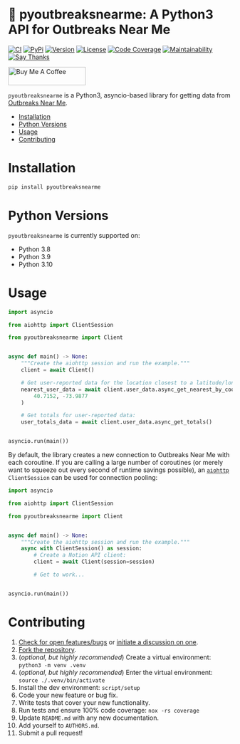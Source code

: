 # 🚰 pyoutbreaksnearme: A Python3 API for Outbreaks Near Me

[![CI](https://github.com/bachya/pyoutbreaksnearme/workflows/CI/badge.svg)](https://github.com/bachya/pyoutbreaksnearme/actions)
[![PyPi](https://img.shields.io/pypi/v/pyoutbreaksnearme.svg)](https://pypi.python.org/pypi/pyoutbreaksnearme)
[![Version](https://img.shields.io/pypi/pyversions/pyoutbreaksnearme.svg)](https://pypi.python.org/pypi/pyoutbreaksnearme)
[![License](https://img.shields.io/pypi/l/pyoutbreaksnearme.svg)](https://github.com/bachya/pyoutbreaksnearme/blob/master/LICENSE)
[![Code Coverage](https://codecov.io/gh/bachya/pyoutbreaksnearme/branch/master/graph/badge.svg)](https://codecov.io/gh/bachya/pyoutbreaksnearme)
[![Maintainability](https://api.codeclimate.com/v1/badges/4707fac476249d515511/maintainability)](https://codeclimate.com/github/bachya/pyoutbreaksnearme/maintainability)
[![Say Thanks](https://img.shields.io/badge/SayThanks-!-1EAEDB.svg)](https://saythanks.io/to/bachya)

<a href="https://www.buymeacoffee.com/bachya1208P" target="_blank"><img src="https://cdn.buymeacoffee.com/buttons/default-orange.png" alt="Buy Me A Coffee" height="41" width="174"></a>

`pyoutbreaksnearme` is a Python3, asyncio-based library for getting data from
[Outbreaks Near Me](https://outbreaksnearme.org).

- [Installation](#installation)
- [Python Versions](#python-versions)
- [Usage](#usage)
- [Contributing](#contributing)

# Installation

```python
pip install pyoutbreaksnearme
```

# Python Versions

`pyoutbreaksnearme` is currently supported on:

* Python 3.8
* Python 3.9
* Python 3.10

# Usage

```python
import asyncio

from aiohttp import ClientSession

from pyoutbreaksnearme import Client


async def main() -> None:
    """Create the aiohttp session and run the example."""
    client = await Client()

    # Get user-reported data for the location closest to a latitude/longitude:
    nearest_user_data = await client.user_data.async_get_nearest_by_coordinates(
        40.7152, -73.9877
    )

    # Get totals for user-reported data:
    user_totals_data = await client.user_data.async_get_totals()


asyncio.run(main())
```

By default, the library creates a new connection to Outbreaks Near Me with each
coroutine. If you are calling a large number of coroutines (or merely want to squeeze
out every second of runtime savings possible), an
[`aiohttp`](https://github.com/aio-libs/aiohttp) `ClientSession` can be used for connection
pooling:

```python
import asyncio

from aiohttp import ClientSession

from pyoutbreaksnearme import Client


async def main() -> None:
    """Create the aiohttp session and run the example."""
    async with ClientSession() as session:
        # Create a Notion API client:
        client = await Client(session=session)

        # Get to work...


asyncio.run(main())
```

# Contributing

1. [Check for open features/bugs](https://github.com/bachya/pyoutbreaksnearme/issues)
  or [initiate a discussion on one](https://github.com/bachya/pyoutbreaksnearme/issues/new).
2. [Fork the repository](https://github.com/bachya/pyoutbreaksnearme/fork).
3. (_optional, but highly recommended_) Create a virtual environment: `python3 -m venv .venv`
4. (_optional, but highly recommended_) Enter the virtual environment: `source ./.venv/bin/activate`
5. Install the dev environment: `script/setup`
6. Code your new feature or bug fix.
7. Write tests that cover your new functionality.
8. Run tests and ensure 100% code coverage: `nox -rs coverage`
9. Update `README.md` with any new documentation.
10. Add yourself to `AUTHORS.md`.
11. Submit a pull request!
